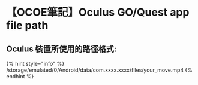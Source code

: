 # 【OCOE筆記】Oculus GO/Quest app file path

## Oculus 裝置所使用的路徑格式:

{% hint style="info" %}
/storage/emulated/0/Android/data/com.xxxx.xxxx/files/your\_move.mp4
{% endhint %}





